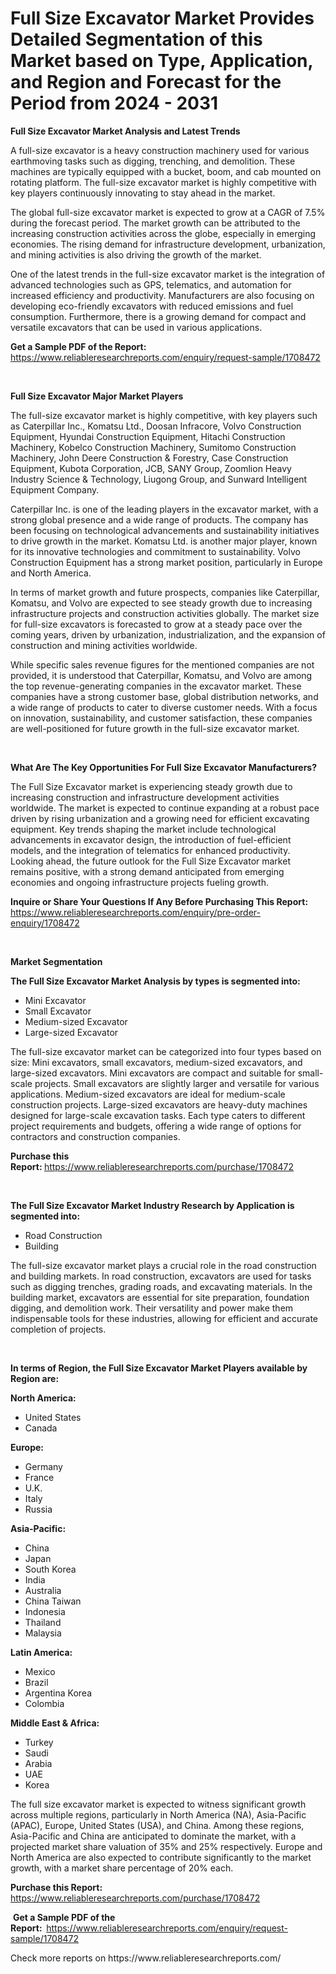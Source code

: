 <p><h1>Full Size Excavator Market Provides Detailed Segmentation of this Market based on Type, Application, and Region and Forecast for the Period from 2024 - 2031</h1></p><p><strong>Full Size Excavator Market Analysis and Latest Trends</strong></p>
<p><p>A full-size excavator is a heavy construction machinery used for various earthmoving tasks such as digging, trenching, and demolition. These machines are typically equipped with a bucket, boom, and cab mounted on rotating platform. The full-size excavator market is highly competitive with key players continuously innovating to stay ahead in the market. </p><p>The global full-size excavator market is expected to grow at a CAGR of 7.5% during the forecast period. The market growth can be attributed to the increasing construction activities across the globe, especially in emerging economies. The rising demand for infrastructure development, urbanization, and mining activities is also driving the growth of the market. </p><p>One of the latest trends in the full-size excavator market is the integration of advanced technologies such as GPS, telematics, and automation for increased efficiency and productivity. Manufacturers are also focusing on developing eco-friendly excavators with reduced emissions and fuel consumption. Furthermore, there is a growing demand for compact and versatile excavators that can be used in various applications.</p></p>
<p><strong>Get a Sample PDF of the Report:&nbsp;</strong> <a href="https://www.reliableresearchreports.com/enquiry/request-sample/1708472">https://www.reliableresearchreports.com/enquiry/request-sample/1708472</a></p>
<p>&nbsp;</p>
<p><strong>Full Size Excavator Major Market Players</strong></p>
<p><p>The full-size excavator market is highly competitive, with key players such as Caterpillar Inc., Komatsu Ltd., Doosan Infracore, Volvo Construction Equipment, Hyundai Construction Equipment, Hitachi Construction Machinery, Kobelco Construction Machinery, Sumitomo Construction Machinery, John Deere Construction & Forestry, Case Construction Equipment, Kubota Corporation, JCB, SANY Group, Zoomlion Heavy Industry Science & Technology, Liugong Group, and Sunward Intelligent Equipment Company. </p><p>Caterpillar Inc. is one of the leading players in the excavator market, with a strong global presence and a wide range of products. The company has been focusing on technological advancements and sustainability initiatives to drive growth in the market. Komatsu Ltd. is another major player, known for its innovative technologies and commitment to sustainability. Volvo Construction Equipment has a strong market position, particularly in Europe and North America.</p><p>In terms of market growth and future prospects, companies like Caterpillar, Komatsu, and Volvo are expected to see steady growth due to increasing infrastructure projects and construction activities globally. The market size for full-size excavators is forecasted to grow at a steady pace over the coming years, driven by urbanization, industrialization, and the expansion of construction and mining activities worldwide.</p><p>While specific sales revenue figures for the mentioned companies are not provided, it is understood that Caterpillar, Komatsu, and Volvo are among the top revenue-generating companies in the excavator market. These companies have a strong customer base, global distribution networks, and a wide range of products to cater to diverse customer needs. With a focus on innovation, sustainability, and customer satisfaction, these companies are well-positioned for future growth in the full-size excavator market.</p></p>
<p>&nbsp;</p>
<p><strong>What Are The Key Opportunities For Full Size Excavator Manufacturers?</strong></p>
<p><p>The Full Size Excavator market is experiencing steady growth due to increasing construction and infrastructure development activities worldwide. The market is expected to continue expanding at a robust pace driven by rising urbanization and a growing need for efficient excavating equipment. Key trends shaping the market include technological advancements in excavator design, the introduction of fuel-efficient models, and the integration of telematics for enhanced productivity. Looking ahead, the future outlook for the Full Size Excavator market remains positive, with a strong demand anticipated from emerging economies and ongoing infrastructure projects fueling growth.</p></p>
<p><strong>Inquire or Share Your Questions If Any Before Purchasing This Report:</strong> <a href="https://www.reliableresearchreports.com/enquiry/pre-order-enquiry/1708472">https://www.reliableresearchreports.com/enquiry/pre-order-enquiry/1708472</a></p>
<p>&nbsp;</p>
<p><strong>Market Segmentation</strong></p>
<p><strong>The Full Size Excavator Market Analysis by types is segmented into:</strong></p>
<p><ul><li>Mini Excavator</li><li>Small Excavator</li><li>Medium-sized Excavator</li><li>Large-sized Excavator</li></ul></p>
<p><p>The full-size excavator market can be categorized into four types based on size: Mini excavators, small excavators, medium-sized excavators, and large-sized excavators. Mini excavators are compact and suitable for small-scale projects. Small excavators are slightly larger and versatile for various applications. Medium-sized excavators are ideal for medium-scale construction projects. Large-sized excavators are heavy-duty machines designed for large-scale excavation tasks. Each type caters to different project requirements and budgets, offering a wide range of options for contractors and construction companies.</p></p>
<p><strong>Purchase this Report:&nbsp;</strong><a href="https://www.reliableresearchreports.com/purchase/1708472">https://www.reliableresearchreports.com/purchase/1708472</a></p>
<p>&nbsp;</p>
<p><strong>The Full Size Excavator Market Industry Research by Application is segmented into:</strong></p>
<p><ul><li>Road Construction</li><li>Building</li></ul></p>
<p><p>The full-size excavator market plays a crucial role in the road construction and building markets. In road construction, excavators are used for tasks such as digging trenches, grading roads, and excavating materials. In the building market, excavators are essential for site preparation, foundation digging, and demolition work. Their versatility and power make them indispensable tools for these industries, allowing for efficient and accurate completion of projects.</p></p>
<p>&nbsp;</p>
<p><strong>In terms of Region, the Full Size Excavator Market Players available by Region are:</strong></p>
<p>
    <p> <strong> North America: </strong>
        <ul>
            <li>United States</li>
            <li>Canada</li>
        </ul>
        </p> 
    <p> <strong> Europe: </strong>
        <ul>
            <li>Germany</li>
            <li>France</li>
            <li>U.K.</li>
            <li>Italy</li>
            <li>Russia</li>
        </ul>
        </p> 
    <p> <strong> Asia-Pacific: </strong>
        <ul>
            <li>China</li>
            <li>Japan</li>
            <li>South Korea</li>
            <li>India</li>
            <li>Australia</li>
            <li>China Taiwan</li>
            <li>Indonesia</li>
            <li>Thailand</li>
            <li>Malaysia</li>
        </ul>
        </p> 
    <p> <strong> Latin America: </strong>
        <ul>
            <li>Mexico</li>
            <li>Brazil</li>
            <li>Argentina Korea</li>
            <li>Colombia</li>
        </ul>
        </p> 
    <p> <strong> Middle East & Africa: </strong>
        <ul>
            <li>Turkey</li>
            <li>Saudi</li>
            <li>Arabia</li>
            <li>UAE</li>
            <li>Korea</li>
        </ul>
    </p>
    </p>
<p><p>The full size excavator market is expected to witness significant growth across multiple regions, particularly in North America (NA), Asia-Pacific (APAC), Europe, United States (USA), and China. Among these regions, Asia-Pacific and China are anticipated to dominate the market, with a projected market share valuation of 35% and 25% respectively. Europe and North America are also expected to contribute significantly to the market growth, with a market share percentage of 20% each.</p></p>
<p><strong>Purchase this Report: </strong><a href="https://www.reliableresearchreports.com/purchase/1708472">https://www.reliableresearchreports.com/purchase/1708472</a></p>
<p>&nbsp;<strong>Get a Sample PDF of the Report:&nbsp;&nbsp;</strong><a href="https://www.reliableresearchreports.com/enquiry/request-sample/1708472">https://www.reliableresearchreports.com/enquiry/request-sample/1708472</a></p>
<p><strong></strong></p>
<p>Check more reports on https://www.reliableresearchreports.com/</p>
